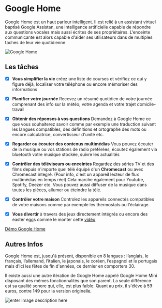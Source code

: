# Google Home

Google Home est un haut parleur intelligent. Il est relié à un assistant virtuel baptisé Google Assistan, une intelligence artificielle capable de répondre aux questions vocales mais aussi écrites de ses propriétaires. L'enceinte communicante est alors capable d'aider ses utilisateurs dans de multiples taches de leur vie quotidienne

![Google Home](https://images.kogan.com/image/fetch/s--7mtUJpIA--/b_white,c_pad,f_auto,h_400,q_auto:good,w_600/https://assets.kogan.com/files/product/HKI/KHGOOGHOMWHT/KHGOOGHOMWHT_1.jpg)



## Les tâches

 - [x] **Vous simplifier la vie**
 créez une liste de courses et vérifiez ce qui y figure déjà, localiser votre téléphone ou encore mémoriser des informations
 
 - [x] **Planifier votre journée**
 Recevez un résumé quotidien de votre journée comprenant des info sur la météo, votre agenda et votre trajet domicile-travail
 - [x] **Obtenir des réponses à vos questions**
Demandez à Google Home ce que vous souhaiterez savoir comme par exemple une traduction suivant les langues compatibles, des définitions et ortographe des mots ou encore calculatrice, convertisseur d'unité etc.
 - [x] **Regarder ou écouter des contenus multimédias**
Vous pouvez écouter de la musique ou vos stations de radio préfèrées, écoutez également via bluetooth votre musique stockée, suivre les actualités
 - [x] **Contrôler des téléviseurs ou enceintes**
Regardez des séries TV et des films depuis n'importe quel télé équipé d'un **Chromecast** ou avec Chromecast integré.  (Pour info, c'est un appareil lecteur de flux multimédias en temps réel)
 Cela marche également pour Youtube, Spotify, Deezer etc. Vous pouvez aussi diffuser de la musique dans toutes les pièces,  allumer ou éteindre la télé.
 - [x] **Contrôler votre maison**
 Controlez les appareils connectés compatibles de votre maisons comme par exemple les thermostats ou l'éclairage.
 - [x] **Vous divertir**
  à travers des jeux directement intégrés ou encore des easter eggs comme le monter cette [vidéo](https://www.youtube.com/watch?v=mEXBRewfsa4)
  
[Démo Google Home](https://www.youtube.com/watch?v=rP9u25GhhVQ)


## Autres Infos

Google Home est, jusqu'à présent, disponible en 8 langues : l’anglais, le français, l’allemand, l’italien, le japonais, le coréen, l’espagnol et le portugais mais d'ici les fêtes de fin d'années, ce dernier en comportera 30.

Il existe aussi une autre itération de Google Home appelé Google Home Mini disposant des mêmes fonctionnalités que son parent. La seule différence est sa qualité sonore qui, elle, est plus faible.
Quant au prix, il s'élève à 59 euros, contre 149 pour la version originelle.


![enter image description here](https://www.jbhifi.com.au/FileLibrary/ProductResources/Images/240566-L-LO.jpg)


